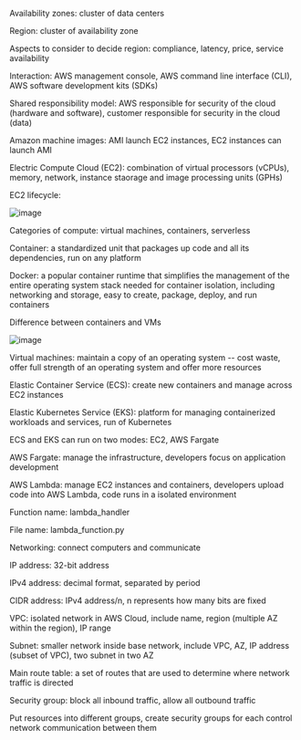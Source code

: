 Availability zones: cluster of data centers

Region: cluster of availability zone

Aspects to consider to decide region: compliance, latency, price, service availability

Interaction: AWS management console, AWS command line interface (CLI), AWS software development kits (SDKs)

Shared responsibility model: AWS responsible for security of the cloud (hardware and software), customer responsible for security in the cloud (data)

Amazon machine images: AMI launch EC2 instances, EC2 instances can launch AMI

Electric Compute Cloud (EC2): combination of virtual processors (vCPUs), memory, network, instance staorage and image processing units (GPHs)

EC2 lifecycle:

![image](https://user-images.githubusercontent.com/76275089/148132794-5e80274f-b37c-4b68-bccf-9389aa5db105.png)

Categories of compute: virtual machines, containers, serverless

Container: a standardized unit that packages up code and all its dependencies, run on any platform

Docker: a popular container runtime that simplifies the management of the entire operating system stack needed for container isolation, including networking and storage, easy to create, package, deploy, and run containers

Difference between containers and VMs

![image](https://user-images.githubusercontent.com/76275089/148136011-0203ded0-fcef-44c1-9142-3f50977c85e5.png)

Virtual machines: maintain a copy of an operating system -- cost waste, offer full strength of an operating system and offer more resources

Elastic Container Service (ECS): create new containers and manage across EC2 instances

Elastic Kubernetes Service (EKS): platform for managing containerized workloads and services, run of Kubernetes

ECS and EKS can run on two modes: EC2, AWS Fargate

AWS Fargate: manage the infrastructure, developers focus on application development

AWS Lambda: manage EC2 instances and containers, developers upload code into AWS Lambda, code runs in a isolated environment

Function name: lambda_handler

File name: lambda_function.py

Networking: connect computers and communicate

IP address: 32-bit address

IPv4 address: decimal format, separated by period

CIDR address: IPv4 address/n, n represents how many bits are fixed

VPC: isolated network in AWS Cloud, include name, region (multiple AZ within the region), IP range

Subnet: smaller network inside base network, include VPC, AZ, IP address (subset of VPC), two subnet in two AZ

Main route table: a set of routes that are used to determine where network traffic is directed

Security group: block all inbound traffic, allow all outbound traffic

Put resources into different groups, create security groups for each control network communication between them





